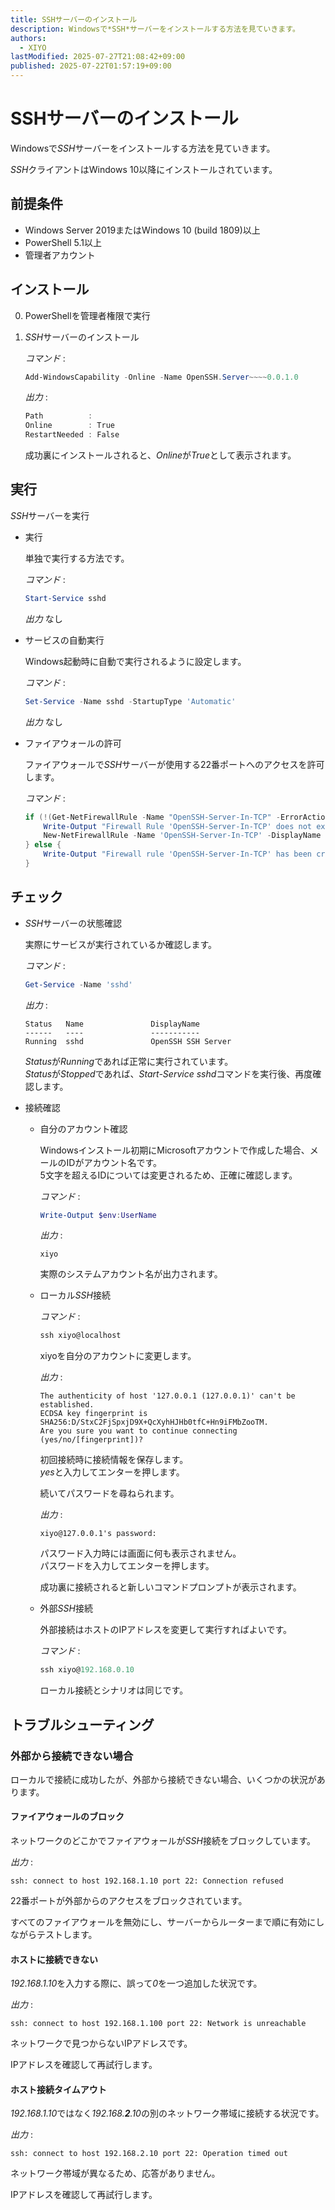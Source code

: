 ```yaml
---
title: SSHサーバーのインストール
description: Windowsで*SSH*サーバーをインストールする方法を見ていきます。
authors:
  - XIYO
lastModified: 2025-07-27T21:08:42+09:00
published: 2025-07-22T01:57:19+09:00
---
```

# SSHサーバーのインストール

Windowsで*SSH*サーバーをインストールする方法を見ていきます。

*SSH*クライアントはWindows 10以降にインストールされています。

## 前提条件

- Windows Server 2019またはWindows 10 (build 1809)以上
- PowerShell 5.1以上
- 管理者アカウント

## インストール

0. PowerShellを管理者権限で実行
1. *SSH*サーバーのインストール

   *コマンド* :

   ```powershell
   Add-WindowsCapability -Online -Name OpenSSH.Server~~~~0.0.1.0
   ```

   *出力* :

   ```powershell
   Path          :
   Online        : True
   RestartNeeded : False
   ```

   成功裏にインストールされると、*Online*が*True*として表示されます。

## 実行

*SSH*サーバーを実行

- 実行

  単独で実行する方法です。

  *コマンド* :

  ```powershell
  Start-Service sshd
  ```

  *出力* なし

- サービスの自動実行

  Windows起動時に自動で実行されるように設定します。

  *コマンド* :

  ```powershell
  Set-Service -Name sshd -StartupType 'Automatic'
  ```

  *出力* なし

- ファイアウォールの許可

  ファイアウォールで*SSH*サーバーが使用する22番ポートへのアクセスを許可します。

  *コマンド* :

  ```powershell
  if (!(Get-NetFirewallRule -Name "OpenSSH-Server-In-TCP" -ErrorAction SilentlyContinue | Select-Object Name, Enabled)) {
      Write-Output "Firewall Rule 'OpenSSH-Server-In-TCP' does not exist, creating it..."
      New-NetFirewallRule -Name 'OpenSSH-Server-In-TCP' -DisplayName 'OpenSSH Server (sshd)' -Enabled True -Direction Inbound -Protocol TCP -Action Allow -LocalPort 22
  } else {
      Write-Output "Firewall rule 'OpenSSH-Server-In-TCP' has been created and exists."
  }
  ```

## チェック

- *SSH*サーバーの状態確認

  実際にサービスが実行されているか確認します。

  *コマンド* :

  ```powershell
  Get-Service -Name 'sshd'
  ```

  *出力* :

  ```text
  Status   Name               DisplayName
  ------   ----               -----------
  Running  sshd               OpenSSH SSH Server
  ```

  *Status*が*Running*であれば正常に実行されています。 \
  *Status*が*Stopped*であれば、*Start-Service sshd*コマンドを実行後、再度確認します。

- 接続確認

  - 自分のアカウント確認

    Windowsインストール初期にMicrosoftアカウントで作成した場合、メールのIDがアカウント名です。 \
    5文字を超えるIDについては変更されるため、正確に確認します。

    *コマンド* :

    ```powershell
    Write-Output $env:UserName
    ```

    *出力* :

    ```text
    xiyo
    ```

    実際のシステムアカウント名が出力されます。

  - ローカル*SSH*接続

    *コマンド* :

    ```powershell
    ssh xiyo@localhost
    ```

    xiyoを自分のアカウントに変更します。

    *出力* :

    ```text
    The authenticity of host '127.0.0.1 (127.0.0.1)' can't be established.
    ECDSA key fingerprint is SHA256:D/StxC2FjSpxjD9X+QcXyhHJHb0tfC+Hn9iFMbZooTM.
    Are you sure you want to continue connecting (yes/no/[fingerprint])?
    ```

    初回接続時に接続情報を保存します。 \
    *yes*と入力してエンターを押します。

    続いてパスワードを尋ねられます。

    *出力* :

    ```text
    xiyo@127.0.0.1's password:
    ```

    パスワード入力時には画面に何も表示されません。 \
    パスワードを入力してエンターを押します。

    成功裏に接続されると新しいコマンドプロンプトが表示されます。

  - 外部*SSH*接続

    外部接続はホストのIPアドレスを変更して実行すればよいです。

    *コマンド* :

    ```powershell
    ssh xiyo@192.168.0.10
    ```

    ローカル接続とシナリオは同じです。

## トラブルシューティング

### 外部から接続できない場合

ローカルで接続に成功したが、外部から接続できない場合、いくつかの状況があります。

#### ファイアウォールのブロック

ネットワークのどこかでファイアウォールが*SSH*接続をブロックしています。

*出力* :

```text
ssh: connect to host 192.168.1.10 port 22: Connection refused
```

22番ポートが外部からのアクセスをブロックされています。

すべてのファイアウォールを無効にし、サーバーからルーターまで順に有効にしながらテストします。

#### ホストに接続できない

*192.168.1.10*を入力する際に、誤って*0*を一つ追加した状況です。

*出力* :

```text
ssh: connect to host 192.168.1.100 port 22: Network is unreachable
```

ネットワークで見つからないIPアドレスです。

IPアドレスを確認して再試行します。

#### ホスト接続タイムアウト

*192.168.1.10*ではなく*192.168.**2**.10*の別のネットワーク帯域に接続する状況です。

*出力* :

```text
ssh: connect to host 192.168.2.10 port 22: Operation timed out
```

ネットワーク帯域が異なるため、応答がありません。

IPアドレスを確認して再試行します。
